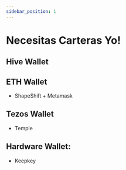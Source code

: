 ```yaml
---
sidebar_position: 1
---
```


# Necesitas Carteras Yo!
## Hive Wallet 

## ETH Wallet 

- ShapeShift + Metamask

## Tezos Wallet 

- Temple

## Hardware Wallet: 

- Keepkey
